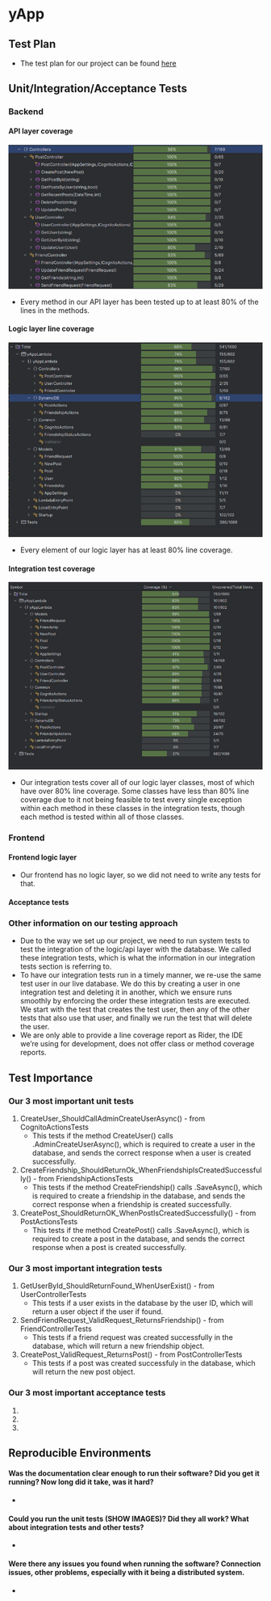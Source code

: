 # yApp

## Test Plan
 - The test plan for our project can be found [here]()

## Unit/Integration/Acceptance Tests
### Backend
#### API layer coverage
![image](./Images/APIunitTestCoverage.png)
 - Every method in our API layer has been tested up to at least 80% of the lines in the methods.

 #### Logic layer line coverage
 ![image](./Images/TotalUnitTestCoverage.png)
 - Every element of our logic layer has at least 80% line coverage.

 #### Integration test coverage
 ![image](./Images/IntegrationTestCoverage.png)
 - Our integration tests cover all of our logic layer classes, most of which have over 80% line coverage. Some classes have less than 80% line coverage due to it not being feasible to test every single exception within each method in these classes in the integration tests, though each method is tested within all of those classes.

### Frontend
#### Frontend logic layer
 - Our frontend has no logic layer, so we did not need to write any tests for that.

#### Acceptance tests

### Other information on our testing approach
 - Due to the way we set up our project, we need to run system tests to test the integration of the logic/api layer with the database. We called these integration tests, which is what the information in our integration tests section is referring to.
 - To have our integration tests run in a timely manner, we re-use the same test user in our live database. We do this by creating a user in one integration test and deleting it in another, which we ensure runs smoothly by enforcing the order these integration tests are executed. We start with the test that creates the test user, then any of the other tests that also use that user, and finally we run the test that will delete the user.
 - We are only able to provide a line coverage report as Rider, the IDE we’re using for development, does not offer class or method coverage reports.

## Test Importance
### Our 3 most important unit tests
1. CreateUser_ShouldCallAdminCreateUserAsync() - from CognitoActionsTests
    - This tests if the method CreateUser() calls .AdminCreateUserAsync(), which is required to create a user in the database, and sends the correct response when a user is created successfully.
2. CreateFriendship_ShouldReturnOk_WhenFriendshipIsCreatedSuccessfully() - from FriendshipActionsTests
    - This tests if the method CreateFriendship() calls .SaveAsync(), which is required to create a friendship in the database, and sends the correct response when a friendship is created successfully. 
3. CreatePost_ShouldReturnOK_WhenPostIsCreatedSuccessfully() - from PostActionsTests
    - This tests if the method CreatePost() calls .SaveAsync(), which is required to create a post in the database, and sends the correct response when a post is created successfully.

### Our 3 most important integration tests
1. GetUserById_ShouldReturnFound_WhenUserExist() - from UserControllerTests
    - This tests if a user exists in the database by the user ID, which will return a user object if the user if found.
2. SendFriendRequest_ValidRequest_ReturnsFriendship() - from FriendControllerTests
    - This tests if a friend request was created successfully in the database, which will return a new friendship object.
3. CreatePost_ValidRequest_ReturnsPost() - from PostControllerTests
    - This tests if a post was created successfuly in the database, which will return the new post object.

### Our 3 most important acceptance tests
1. 
2. 
3. 

## Reproducible Environments
#### Was the documentation clear enough to run their software? Did you get it running? Now long did it take, was it hard?
 - 
#### Could you run the unit tests (SHOW IMAGES)? Did they all work? What about integration tests and other tests?
 - 
#### Were there any issues you found when running the software? Connection issues, other problems, especially with it being a distributed system.
 - 

